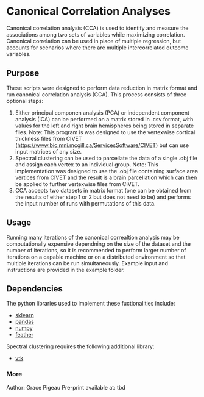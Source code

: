 # Canonical Correlation Analyses
Canonical correlation analysis (CCA) is used to identify and measure the associations among two sets of variables while maximizing correlation. Canonical correlation can be used in place of multiple regression, but accounts for scenarios where there are multiple intercorrelated outcome variables.

## Purpose
These scripts were designed to perform data reduction in matrix format and run canonical correlation analysis (CCA). This process consists of three optional steps:
  1. Either principal componen analysis (PCA) or independent component analysis (ICA) can be performed on a matrix stored in .csv format, with values for the left and right brain hemispheres being stored in separate files. Note: This program is was designed to use the vertexwise cortical thickness files from CIVET (https://www.bic.mni.mcgill.ca/ServicesSoftware/CIVET) but can use input matrices of any size.
  2. Spectral clustering can be used to parcellate the data of a single .obj file and assign each vertex to an individual group. Note: This implementation was designed to use the .obj file containing surface area vertices from CIVET and the result is a brain parcellation which can then be applied to further vertexwise files from CIVET.
  3. CCA accepts two datasets in matrix format (one can be obtained from the results of either step 1 or 2 but does not need to be) and performs the input number of runs with permutations of this data.

## Usage
Running many iterations of the canonical correaltion analysis may be computationally expensive dependning on the size of the dataset and the number of iterations, so it is recommended to perform larger number of iterations on a capable machine or on a distributed environment so that multiple iterations can be run simultaneously. Example input and instructions are provided in the example folder. 

## Dependencies 
The python libraries used to implement these fuctionalities include:

+ [sklearn](https://scikit-learn.org/stable/)
+ [pandas](https://pandas.pydata.org/)
+ [numpy](https://numpy.org/)
+ [feather](https://arrow.apache.org/docs/python/feather.html)

Spectral clustering requires the following additional library:

+ [vtk](https://vtk.org/)

### More
Author: Grace Pigeau
Pre-print available at: tbd
